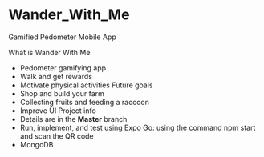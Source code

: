 # Wander_With_Me
Gamified Pedometer Mobile App 

What is Wander With Me
  - Pedometer gamifying app
  - Walk and get rewards
  - Motivate physical activities
Future goals
  - Shop and build your farm
  - Collecting fruits and feeding a raccoon
  - Improve UI
Project info
  - Details are in the **Master** branch
  - Run, implement, and test using Expo Go: using the command npm start and scan the QR code
  - MongoDB
